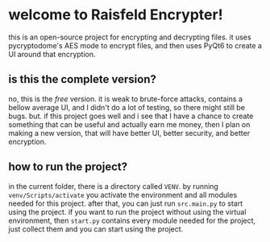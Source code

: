 # welcome to Raisfeld Encrypter!
this is an open-source project for encrypting
and decrypting files. it uses pycryptodome's
AES mode to encrypt files, and then uses PyQt6
to create a UI around that encryption.

## is this the complete version?
no, this is the _free_ version. it is
weak to brute-force attacks, contains
a bellow average UI, and I didn't
do a lot of testing, so there might still be
bugs. but. if this project goes well and i
see that I have a chance to create something
that can be useful and actually earn me money,
then I plan on making a new version, that will
have better UI, better security, and better
encryption.

## how to run the project?
in the current folder, there is a directory
called ```VENV```. by running 
```venv/Scripts/activate``` you activate
the environment and all modules needed for this
project. after that, you can just run
```src.main.py``` to start using the project.
if you want to run the project without using
the virtual environment, then ```start.py```
contains every module needed for the project,
just collect them and you can start using 
the project.

